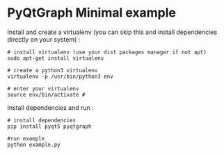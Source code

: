 # PyQtGraph Minimal example

Install and create a virtualenv (you can skip this and install dependencies directly on your system) :
```shell
# install virtualenv (use your dist packages manager if not apt)
sudo apt-get install virtualenv

# create a python3 virtualenv
virtualenv -p /usr/bin/python3 env

# enter your virtualenv
source env/bin/activate #
```

Install dependencies and run :
```shell
# install dependencies
pip install pyqt5 pyqtgraph

#run example
python example.py
```
